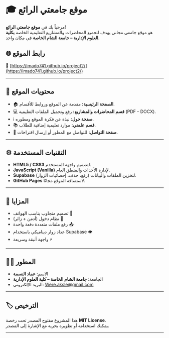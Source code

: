 # 🎓 موقع جامعتي الرائع

مرحباً بك في **موقع جامعتي الرائع**!  
هو موقع جامعي مجاني يهدف لتجميع المحاضرات والمشاريع التعليمية الخاصة **بكلية العلوم الإدارية – جامعة الشام الخاصة** في مكان واحد.

## 🌐 رابط الموقع
🔗 [https://imado741.github.io/project2/](https://imado741.github.io/project2/)

---

## 📖 محتويات الموقع

- 🏠 **الصفحة الرئيسية:** مقدمة عن الموقع وروابط للأقسام.
- 💻 **قسم المحاضرات والمشاريع:** رفع وتحميل الملفات التعليمية (PDF - DOCX).
- ℹ️ **صفحة حول:** نبذة عن فكرة الموقع ومطوره.
- 📚 **قسم علمني:** موارد تعليمية إضافية للطلاب.
- 📧 **صفحة التواصل:** للتواصل مع المطور أو إرسال اقتراحات.

---

## ⚙️ التقنيات المستخدمة

- **HTML5 / CSS3** لتصميم واجهة المستخدم.  
- **JavaScript (Vanilla)** لإدارة الأحداث والمنطق العام.  
- **Supabase** لتخزين الملفات والبيانات (رفع، حذف، إحصائيات الزوار).  
- **GitHub Pages** لاستضافة الموقع مجانًا.

---

## 🚀 المزايا

- تصميم متجاوب يناسب الهواتف 📱  
- نظام دخول (أدمن + زائر) 🔐  
- رفع ملفات متعددة دفعة واحدة 📤  
- عداد زوار ديناميكي باستخدام Supabase 👁️  
- واجهة أنيقة وسريعة ⚡  

---

## 🧑‍💻 المطور

- الاسم: **عماد النسمة**  
- الجامعة: **جامعة الشام الخاصة – كلية العلوم الإدارية**  
- البريد الإلكتروني: Were.aksle@gmail.com
  
---

## 🏷️ الترخيص

هذا المشروع مفتوح المصدر تحت رخصة **MIT License**.  
يمكنك استخدامه أو تطويره بحرية مع الإشارة إلى المصدر.

---
